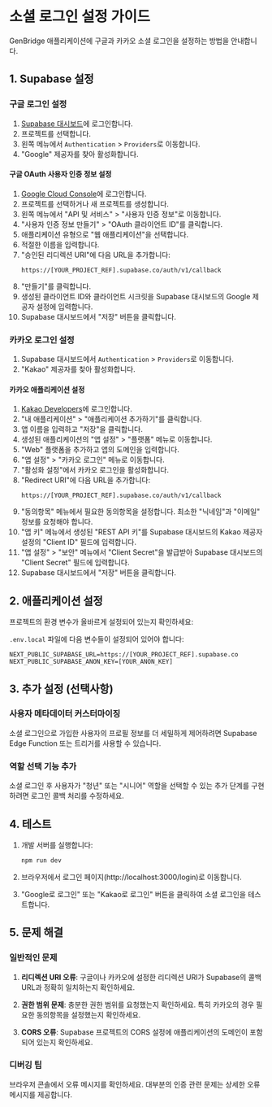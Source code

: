 # 소셜 로그인 설정 가이드

GenBridge 애플리케이션에 구글과 카카오 소셜 로그인을 설정하는 방법을 안내합니다.

## 1. Supabase 설정

### 구글 로그인 설정

1. [Supabase 대시보드](https://app.supabase.com/)에 로그인합니다.
2. 프로젝트를 선택합니다.
3. 왼쪽 메뉴에서 `Authentication` > `Providers`로 이동합니다.
4. "Google" 제공자를 찾아 활성화합니다.

#### 구글 OAuth 사용자 인증 정보 설정

1. [Google Cloud Console](https://console.cloud.google.com/)에 로그인합니다.
2. 프로젝트를 선택하거나 새 프로젝트를 생성합니다.
3. 왼쪽 메뉴에서 "API 및 서비스" > "사용자 인증 정보"로 이동합니다.
4. "사용자 인증 정보 만들기" > "OAuth 클라이언트 ID"를 클릭합니다.
5. 애플리케이션 유형으로 "웹 애플리케이션"을 선택합니다.
6. 적절한 이름을 입력합니다.
7. "승인된 리디렉션 URI"에 다음 URL을 추가합니다:
   ```
   https://[YOUR_PROJECT_REF].supabase.co/auth/v1/callback
   ```
8. "만들기"를 클릭합니다.
9. 생성된 클라이언트 ID와 클라이언트 시크릿을 Supabase 대시보드의 Google 제공자 설정에 입력합니다.
10. Supabase 대시보드에서 "저장" 버튼을 클릭합니다.

### 카카오 로그인 설정

1. Supabase 대시보드에서 `Authentication` > `Providers`로 이동합니다.
2. "Kakao" 제공자를 찾아 활성화합니다.

#### 카카오 애플리케이션 설정

1. [Kakao Developers](https://developers.kakao.com/)에 로그인합니다.
2. "내 애플리케이션" > "애플리케이션 추가하기"를 클릭합니다.
3. 앱 이름을 입력하고 "저장"을 클릭합니다.
4. 생성된 애플리케이션의 "앱 설정" > "플랫폼" 메뉴로 이동합니다.
5. "Web" 플랫폼을 추가하고 앱의 도메인을 입력합니다.
6. "앱 설정" > "카카오 로그인" 메뉴로 이동합니다.
7. "활성화 설정"에서 카카오 로그인을 활성화합니다.
8. "Redirect URI"에 다음 URL을 추가합니다:
   ```
   https://[YOUR_PROJECT_REF].supabase.co/auth/v1/callback
   ```
9. "동의항목" 메뉴에서 필요한 동의항목을 설정합니다. 최소한 "닉네임"과 "이메일" 정보를 요청해야 합니다.
10. "앱 키" 메뉴에서 생성된 "REST API 키"를 Supabase 대시보드의 Kakao 제공자 설정의 "Client ID" 필드에 입력합니다.
11. "앱 설정" > "보안" 메뉴에서 "Client Secret"을 발급받아 Supabase 대시보드의 "Client Secret" 필드에 입력합니다.
12. Supabase 대시보드에서 "저장" 버튼을 클릭합니다.

## 2. 애플리케이션 설정

프로젝트의 환경 변수가 올바르게 설정되어 있는지 확인하세요:

`.env.local` 파일에 다음 변수들이 설정되어 있어야 합니다:

```
NEXT_PUBLIC_SUPABASE_URL=https://[YOUR_PROJECT_REF].supabase.co
NEXT_PUBLIC_SUPABASE_ANON_KEY=[YOUR_ANON_KEY]
```

## 3. 추가 설정 (선택사항)

### 사용자 메타데이터 커스터마이징

소셜 로그인으로 가입한 사용자의 프로필 정보를 더 세밀하게 제어하려면 Supabase Edge Function 또는 트리거를 사용할 수 있습니다.

### 역할 선택 기능 추가

소셜 로그인 후 사용자가 "청년" 또는 "시니어" 역할을 선택할 수 있는 추가 단계를 구현하려면 로그인 콜백 처리를 수정하세요.

## 4. 테스트

1. 개발 서버를 실행합니다:
   ```bash
   npm run dev
   ```

2. 브라우저에서 로그인 페이지(http://localhost:3000/login)로 이동합니다.

3. "Google로 로그인" 또는 "Kakao로 로그인" 버튼을 클릭하여 소셜 로그인을 테스트합니다.

## 5. 문제 해결

### 일반적인 문제

1. **리디렉션 URI 오류**: 구글이나 카카오에 설정한 리디렉션 URI가 Supabase의 콜백 URL과 정확히 일치하는지 확인하세요.

2. **권한 범위 문제**: 충분한 권한 범위를 요청했는지 확인하세요. 특히 카카오의 경우 필요한 동의항목을 설정했는지 확인하세요.

3. **CORS 오류**: Supabase 프로젝트의 CORS 설정에 애플리케이션의 도메인이 포함되어 있는지 확인하세요.

### 디버깅 팁

브라우저 콘솔에서 오류 메시지를 확인하세요. 대부분의 인증 관련 문제는 상세한 오류 메시지를 제공합니다. 